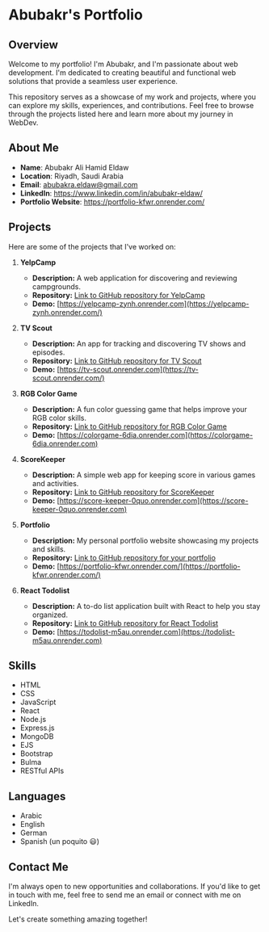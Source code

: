 # Abubakr's Portfolio

## Overview

Welcome to my portfolio! I'm Abubakr, and I'm passionate about web development. I'm dedicated to creating beautiful and functional web solutions that provide a seamless user experience.

This repository serves as a showcase of my work and projects, where you can explore my skills, experiences, and contributions. Feel free to browse through the projects listed here and learn more about my journey in WebDev.

## About Me

- **Name**: Abubakr Ali Hamid Eldaw
- **Location**: Riyadh, Saudi Arabia
- **Email**: abubakra.eldaw@gmail.com
- **LinkedIn**: https://www.linkedin.com/in/abubakr-eldaw/
- **Portfolio Website**: https://portfolio-kfwr.onrender.com/

## Projects

Here are some of the projects that I've worked on:

1. **YelpCamp**
   - **Description:** A web application for discovering and reviewing campgrounds.
   - **Repository:** [Link to GitHub repository for YelpCamp](https://github.com/AbubakrAliFOX/YelpCamp)
   - **Demo:** [https://yelpcamp-zynh.onrender.com](https://yelpcamp-zynh.onrender.com/)

2. **TV Scout**
   - **Description:** An app for tracking and discovering TV shows and episodes.
   - **Repository:** [Link to GitHub repository for TV Scout](https://github.com/AbubakrAliFOX/TV-Scout)
   - **Demo:** [https://tv-scout.onrender.com](https://tv-scout.onrender.com/)

3. **RGB Color Game**
   - **Description:** A fun color guessing game that helps improve your RGB color skills.
   - **Repository:** [Link to GitHub repository for RGB Color Game](https://github.com/AbubakrAliFOX/ColorsGame)
   - **Demo:** [https://colorgame-6dia.onrender.com](https://colorgame-6dia.onrender.com)

4. **ScoreKeeper**
   - **Description:** A simple web app for keeping score in various games and activities.
   - **Repository:** [Link to GitHub repository for ScoreKeeper](https://github.com/AbubakrAliFOX/Score-Keeper)
   - **Demo:** [https://score-keeper-0quo.onrender.com](https://score-keeper-0quo.onrender.com)

5. **Portfolio**
   - **Description:** My personal portfolio website showcasing my projects and skills.
   - **Repository:** [Link to GitHub repository for your portfolio](https://github.com/AbubakrAliFOX/Portfolio)
   - **Demo:** [https://portfolio-kfwr.onrender.com/](https://portfolio-kfwr.onrender.com/)

6. **React Todolist**
   - **Description:** A to-do list application built with React to help you stay organized.
   - **Repository:** [Link to GitHub repository for React Todolist](https://github.com/AbubakrAliFOX/React-Todo-List-)
   - **Demo:** [https://todolist-m5au.onrender.com](https://todolist-m5au.onrender.com)


## Skills

- HTML
- CSS
- JavaScript
- React
- Node.js
- Express.js
- MongoDB
- EJS
- Bootstrap
- Bulma
- RESTful APIs


## Languages
- Arabic
- English
- German
- Spanish (un poquito :smiley:)

## Contact Me

I'm always open to new opportunities and collaborations. If you'd like to get in touch with me, feel free to send me an email or connect with me on LinkedIn.

Let's create something amazing together!

